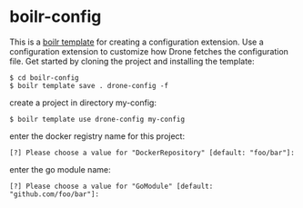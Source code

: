 # boilr-config

This is a [boilr template](https://github.com/tmrts/boilr) for creating a configuration extension. Use a configuration extension to customize how Drone fetches the configuration file. Get started by cloning the project and installing the template:

```console
$ cd boilr-config
$ boilr template save . drone-config -f
```

create a project in directory my-config:

```console
$ boilr template use drone-config my-config
```

enter the docker registry name for this project:

```text
[?] Please choose a value for "DockerRepository" [default: "foo/bar"]:
```

enter the go module name:

```text
[?] Please choose a value for "GoModule" [default: "github.com/foo/bar"]:
```
